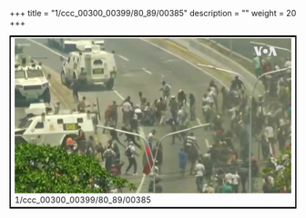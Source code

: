 +++
title = "1/ccc_00300_00399/80_89/00385"
description = ""
weight = 20
+++

<table style="border:2px solid black;max-width:800px;max-height:800px;" 
><tr><td>
<img class="center-fit-jpg"
src="/jpg_/aaa_20190430_NxaOmWaI8sI_00384.jpg">
1/ccc_00300_00399/80_89/00385
</img></td></tr></table>
